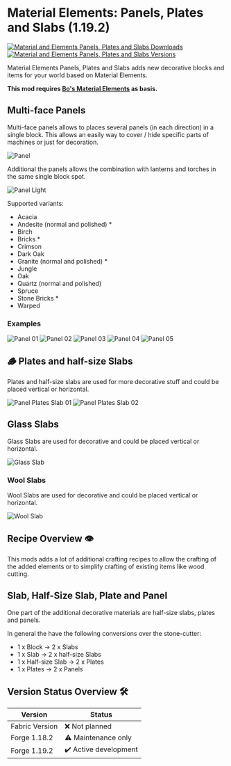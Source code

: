 # Material Elements: Panels, Plates and Slabs (1.19.2)

[![Material and Elements Panels, Plates and Slabs Downloads](http://cf.way2muchnoise.eu/full_775901_downloads.svg)](https://www.curseforge.com/minecraft/mc-mods/material-elements-panels-plates-and-slabs)
[![Material and Elements Panels, Plates and Slabs Versions](http://cf.way2muchnoise.eu/versions/Minecraft_775901_all.svg)](https://www.curseforge.com/minecraft/mc-mods/material-elements-panels-plates-and-slabs)

Material Elements Panels, Plates and Slabs adds new decorative blocks and items for your world based on Material Elements.

**This mod requires [Bo's Material Elements][material-elements] as basis.**

## Multi-face Panels

Multi-face panels allows to places several panels (in each direction) in a single block.
This allows an easily way to cover / hide specific parts of machines or just for decoration.

![Panel][panel]

Additional the panels allows the combination with lanterns and torches in the same single block spot.

![Panel Light][panel_light]

Supported variants:

- Acacia
- Andesite (normal and polished) *
- Birch
- Bricks *
- Crimson
- Dark Oak
- Granite (normal and polished) *
- Jungle
- Oak
- Quartz (normal and polished)
- Spruce
- Stone Bricks *
- Warped

### Examples

![Panel 01][panel_01]
![Panel 02][panel_02]
![Panel 03][panel_03]
![Panel 04][panel_04]
![Panel 05][panel_05]

## 🪵 Plates and half-size Slabs

Plates and half-size slabs are used for more decorative stuff and could be placed vertical or horizontal.

![Panel Plates Slab 01][panel_plates_slab_01]
![Panel Plates Slab 02][panel_plates_slab_02]

## Glass Slabs

Glass Slabs are used for decorative and could be placed vertical or horizontal.

![Glass Slab][glass_slab]

### Wool Slabs

Wool Slabs are used for decorative and could be placed vertical or horizontal.

![Wool Slab][wool_slab]

## Recipe Overview 👁️

This mods adds a lot of additional crafting recipes to allow the crafting of the added elements or to simplify crafting of existing items like wood cutting.

## Slab, Half-Size Slab, Plate and Panel

One part of the additional decorative materials are half-size slabs, plates and panels.

In general the have the following conversions over the stone-cutter:

- 1 x Block -> 2 x Slabs
- 1 x Slab -> 2 x half-size Slabs
- 1 x Half-size Slab -> 2 x Plates
- 1 x Plates -> 2 x Panels

## Version Status Overview 🛠️

| Version        | Status                |
| -------------- | --------------------- |
| Fabric Version | ❌ Not planned        |
| Forge 1.18.2   | ⚠️ Maintenance only   |
| Forge 1.19.2   | ✔️ Active development |

[glass_slab]: examples/screenshots/glass_slab.png
[material-elements]: https://www.curseforge.com/minecraft/mc-mods/material-elements
[panel]: examples/screenshots/panel.png
[panel_01]: examples/screenshots/panel_example_01.png
[panel_02]: examples/screenshots/panel_example_02.png
[panel_03]: examples/screenshots/panel_example_03.png
[panel_04]: examples/screenshots/panel_example_04.png
[panel_05]: examples/screenshots/panel_example_05.png
[panel_light]: examples/screenshots/panel_light.png
[panel_plates_slab_01]: examples/screenshots/panel_plates_slabs.png
[panel_plates_slab_02]: examples/screenshots/panel_plates_slabs_02.png
[wool_slab]: examples/screenshots/wool_slab.png
